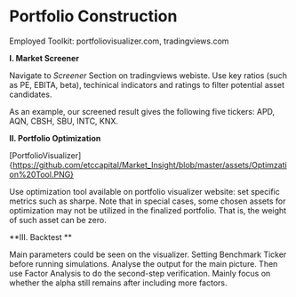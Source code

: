 # Portfolio Construction

  Employed Toolkit: portfoliovisualizer.com, tradingviews.com

**I. Market Screener**

Navigate to *Screener* Section on tradingviews webiste. Use key ratios (such as PE, EBITA, beta), techinical indicators and ratings to filter potential asset candidates. 

As an example, our screened result gives the following five tickers: APD, AQN, CBSH, SBU, INTC, KNX.

**II. Portfolio Optimization**

[PortfolioVisualizer]{https://github.com/etccapital/Market_Insight/blob/master/assets/Optimzation%20Tool.PNG}

Use optimization tool available on portfolio visualizer website: set specific metrics such as sharpe. 
Note that in special cases, some chosen assets for optimization may not be utilized in the finalized portfolio. That is, the weight of such asset can be zero. 

**III. Backtest **

Main parameters could be seen on the visualizer.
Setting Benchmark Ticker before running simulations. Analyse the output for the main picture. Then use Factor Analysis to do the second-step verification. Mainly focus on whether the alpha still remains after including more factors.
